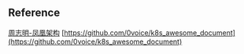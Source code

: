 
## Reference
[周志明-凤凰架构](http://icyfenix.cn/)
[https://github.com/0voice/k8s_awesome_document](https://github.com/0voice/k8s_awesome_document)